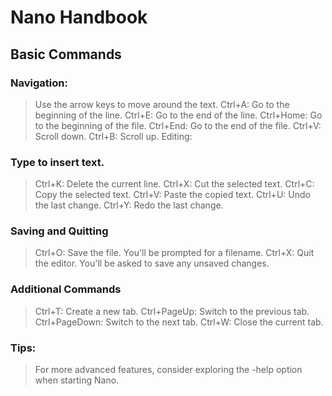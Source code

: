 # Nano Handbook

## Basic Commands

### Navigation:

> Use the arrow keys to move around the text.
> Ctrl+A: Go to the beginning of the line.
> Ctrl+E: Go to the end of the line.
> Ctrl+Home: Go to the beginning of the file.
> Ctrl+End: Go to the end of the file.
> Ctrl+V: Scroll down.
> Ctrl+B: Scroll up.
> Editing:

### Type to insert text.

> Ctrl+K: Delete the current line.
> Ctrl+X: Cut the selected text.
> Ctrl+C: Copy the selected text.
> Ctrl+V: Paste the copied text.
> Ctrl+U: Undo the last change.
> Ctrl+Y: Redo the last change.

### Saving and Quitting

> Ctrl+O: Save the file. You'll be prompted for a filename.
> Ctrl+X: Quit the editor. You'll be asked to save any unsaved changes.

### Additional Commands

> Ctrl+T: Create a new tab.
> Ctrl+PageUp: Switch to the previous tab.
> Ctrl+PageDown: Switch to the next tab.
> Ctrl+W: Close the current tab.

### Tips:

> For more advanced features, consider exploring the -help option when starting Nano.